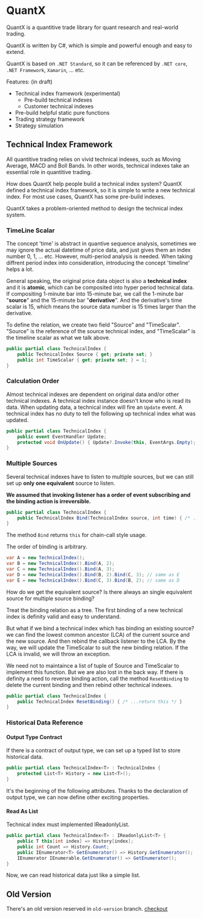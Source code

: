 # QuantX

QuantX is a quantitive trade library for quant research and real-world trading.

QuantX is written by C#, which is simple and powerful enough and easy to extend.

QuantX is based on  `.NET Standard`, so it can be referenced by `.NET core`, `.NET Framework`, `Xamarin`, ... etc.

Features: (in draft)

+ Technical index framework (experimental)
  + Pre-build technical indexes
  + Customer technical indexes
+ Pre-build helpful static pure functions
+ Trading strategy framework
+ Strategy simulation



## Technical Index Framework

All quantitive trading relies on vivid technical indexes, such as Moving Average, MACD and Boll Bands. In other words, technical indexes take an essential role in quantitive trading.

How does QuantX help people build a technical index system? QuantX defined a technical index framework, so it is simple to write a new technical index. For most use cases, QuantX has some pre-build indexes.

QuantX takes a problem-oriented method to design the technical index system.

### TimeLine Scalar

The concept 'time' is abstract in quantive sequence analysis, sometimes we may ignore the actual datetime of price data, and just gives them an index number 0, 1, ... etc. However, multi-period analysis is needed. When taking diffrent period index into consideration, introducing the concept 'timeline' helps a lot.

General speaking, the original price data object is also a **technical index** and it is **atomic**, which can be composited into hyper period technical data. If compositing 1-minute bar into 15-minute bar, we call the 1-minute bar "**source**" and the 15-minute bar "**derivative**". And the derivative's time scalar is 15, which means the source data number is 15 times larger than the derivative.

To define the relation, we create two field "Source" and "TimeScalar". "Source" is the reference of the source technical index, and "TimeScalar" is the timeline scalar as what we talk above. 

```c#
public partial class TechnicalIndex {
    public TechnicalIndex Source { get; private set; }
    public int TimeScalar { get; private set; } = 1;
}
```

### Calculation Order

Almost technical indexes are dependent on original data and/or other technical indexes. A technical index instance doesn't know who is read its data. When updating data, a technical index will fire an `Update` event. A technical index has no duty to tell the following up technical index what was updated.

```c#
public partial class TechnicalIndex {
    public event EventHandler Update;
    protected void OnUpdate() { Update?.Invoke(this, EventArgs.Empty); }
}
```

### Multiple Sources

Several technical indexes have to listen to multiple sources, but we can still set up **only one equivalent** source to listen.

**We assumed that invoking listener has a order of event subscribing and the binding action is irreversible.**

```c#
public partial class TechnicalIndex {
    public TechnicalIndex Bind(TechnicalIndex source, int time) { /* ...return this */ }
}
```

The method `Bind` returns `this` for chain-call style usage.

The order of binding is arbitrary.

```c#
var A = new TechnicalIndex();
var B = new TechnicalIndex().Bind(A, 2);
var C = new TechnicalIndex().Bind(A, 3);
var D = new TechnicalIndex().Bind(B, 2).Bind(C, 3); // same as E
var E = new TechnicalIndex().Bind(C, 3).Bind(B, 2); // same as D
```

How do we get the equivalent source? Is there always an single equivalent source for multiple source binding?

Treat the binding relation as a tree. The first binding of a new technical index is definity valid and easy to understand.

But what if we bind a technical index which has binding an existing source? we can find the lowest common ancestor (LCA) of the current source and the new source. And then rebind the callback listener to the LCA. By the way, we will update the TimeScalar to suit the new binding relation. If the LCA is invalid, we will throw an exception.

We need not to maintaince a list of tuple of Source and TimeScalar to implement this function. But we are also lost in the back way. If there is definity a need to reverse binding action, call the method `ResetBinding` to delete the current binding and then rebind other technical indexes.

```c#
public partial class TechnicalIndex {
    public TechnicalIndex ResetBinding() { /* ...return this */ }
}
```

### Historical Data Reference

#### Output Type Contract

If there is a contract of output type, we can set up a typed list to store historical data.

```c#
public partial class TechnicalIndex<T> : TechnicalIndex {
    protected List<T> History = new List<T>();
}
```

It's the beginning of the following attributes. Thanks to the declaration of output type, we can now define other exciting properties.

#### Read As List

Technical index must implemented IReadonlyList.

```c#
public partial class TechnicalIndex<T> : IReadonlyList<T> {
    public T this[int index] => History[index];
    public int Count => History.Count;
    public IEnumerator<T> GetEnumerator() => History.GetEnumerator();
    IEnumerator IEnumerable.GetEnumerator() => GetEnumerator();
}
```

Now, we can read historical data just like a simple list.

## Old Version

There's an old version reserved in `old-version` branch. [checkout](https://github.com/zccz14/QuantX/tree/old-version)